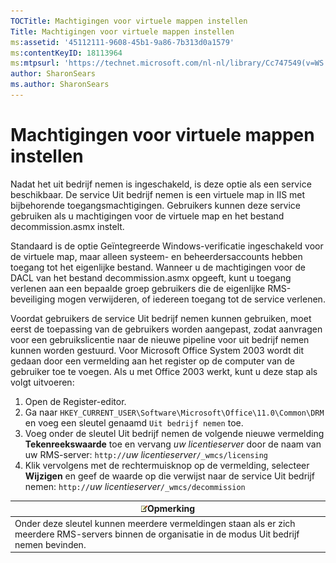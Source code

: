 ```yaml
---
TOCTitle: Machtigingen voor virtuele mappen instellen
Title: Machtigingen voor virtuele mappen instellen
ms:assetid: '45112111-9608-45b1-9a86-7b313d0a1579'
ms:contentKeyID: 18113964
ms:mtpsurl: 'https://technet.microsoft.com/nl-nl/library/Cc747549(v=WS.10)'
author: SharonSears
ms.author: SharonSears
---
```


Machtigingen voor virtuele mappen instellen
===========================================

Nadat het uit bedrijf nemen is ingeschakeld, is deze optie als een service beschikbaar. De service Uit bedrijf nemen is een virtuele map in IIS met bijbehorende toegangsmachtigingen. Gebruikers kunnen deze service gebruiken als u machtigingen voor de virtuele map en het bestand decommission.asmx instelt.

Standaard is de optie Geïntegreerde Windows-verificatie ingeschakeld voor de virtuele map, maar alleen systeem- en beheerdersaccounts hebben toegang tot het eigenlijke bestand. Wanneer u de machtigingen voor de DACL van het bestand decommission.asmx opgeeft, kunt u toegang verlenen aan een bepaalde groep gebruikers die de eigenlijke RMS-beveiliging mogen verwijderen, of iedereen toegang tot de service verlenen.

Voordat gebruikers de service Uit bedrijf nemen kunnen gebruiken, moet eerst de toepassing van de gebruikers worden aangepast, zodat aanvragen voor een gebruikslicentie naar de nieuwe pipeline voor uit bedrijf nemen kunnen worden gestuurd. Voor Microsoft Office System 2003 wordt dit gedaan door een vermelding aan het register op de computer van de gebruiker toe te voegen. Als u met Office 2003 werkt, kunt u deze stap als volgt uitvoeren:

1.  Open de Register-editor.
2.  Ga naar `HKEY_CURRENT_USER\Software\Microsoft\Office\11.0\Common\DRM` en voeg een sleutel genaamd `Uit bedrijf nemen` toe.
3.  Voeg onder de sleutel Uit bedrijf nemen de volgende nieuwe vermelding **Tekenreekswaarde** toe en vervang *uw licentieserver* door de naam van uw RMS-server:
    `http://`*uw licentieserver*`/_wmcs/licensing`
4.  Klik vervolgens met de rechtermuisknop op de vermelding, selecteer **Wijzigen** en geef de waarde op die verwijst naar de service Uit bedrijf nemen:
    `http://`*uw licentieserver*`/_wmcs/decommission`

| ![](/security-updates/images/Cc747549.note(WS.10).gif)Opmerking                                                                           |
|------------------------------------------------------------------------------------------------------------------------------------------------------|
| Onder deze sleutel kunnen meerdere vermeldingen staan als er zich meerdere RMS-servers binnen de organisatie in de modus Uit bedrijf nemen bevinden. |
